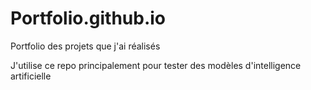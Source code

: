 # Portfolio.github.io
Portfolio des projets que j'ai réalisés

J'utilise ce repo principalement pour tester des modèles d'intelligence artificielle
